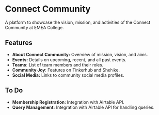 # Connect Community

A platform to showcase the vision, mission, and activities of the Connect Community at EMEA College.

## Features

- **About Connect Community:** Overview of mission, vision, and aims.
- **Events:** Details on upcoming, recent, and all past events.
- **Teams:** List of team members and their roles.
- **Community Joy:** Features on Tinkerhub and Shehike.
- **Social Media:** Links to community social media profiles.

## To Do

- **Membership Registration:** Integration with Airtable API.
- **Query Management:** Integration with Airtable API for handling queries.

